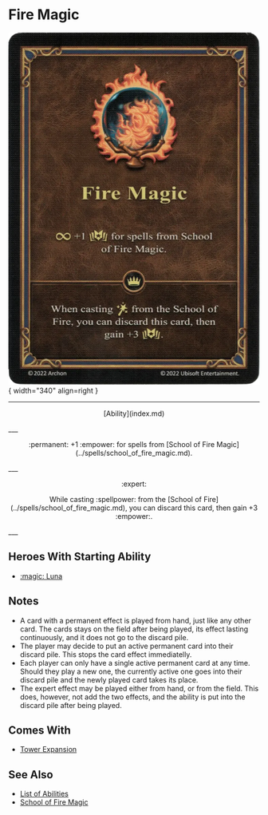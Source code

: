 # Fire Magic

![Fire Magic](../assets/abilities-fire_magic.webp){ width="340" align=right }

___
<p style="text-align: center;" markdown>[Ability](index.md)</p>
___
<p style="text-align: center;" markdown>:permanent: +1 :empower: for spells from [School of Fire Magic](../spells/school_of_fire_magic.md).</p>
___
<p style="text-align: center;" markdown> :expert: </p>

<p style="text-align: center;" markdown>While casting :spellpower: from the [School of Fire](../spells/school_of_fire_magic.md), you can discard this card, then gain +3 :empower:.</p>
___


## Heroes With Starting Ability

- [:magic: Luna](../heroes/luna.md)


## Notes

- A card with a permanent effect is played from hand, just like any other card. The cards stays on the field after being played, its effect lasting continuously, and it does not go to the discard pile.
- The player may decide to put an active permanent card into their discard pile. This stops the card effect immediatelly.
- Each player can only have a single active permanent card at any time. Should they play a new one, the currently active one goes into their discard pile and the newly played card takes its place.
- The expert effect may be played either from hand, or from the field. This does, however, not add the two effects, and the ability is put into the discard pile after being played.


## Comes With

- [Tower Expansion](../content.md)


## See Also

- [List of Abilities](index.md)
- [School of Fire Magic](../spells/school_of_fire_magic.md)
